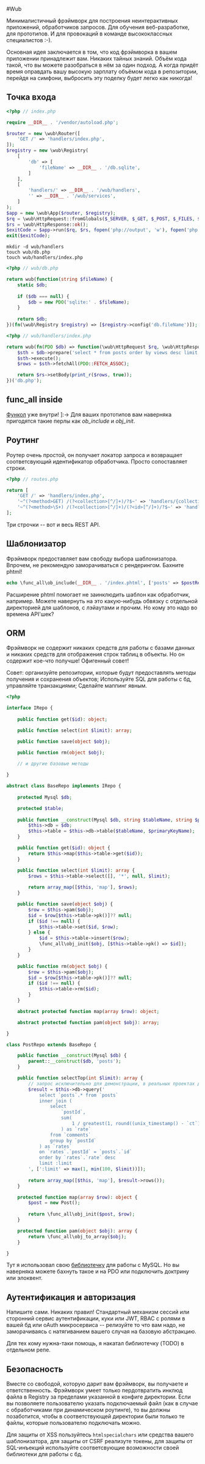 #Wub

Минималистичный фрэймворк для построения неинтерактивных приложений, обработчиков запросов. Для обучения веб-разработке, для прототипов. И для провокаций в команде высококлассных специалистов :-).

Основная идея заключается в том, что код фрэймворка в вашем приложении принадлежит вам. Никаких тайных знаний. Объём кода такой, что вы можете разобраться в нём за один подход. А когда придёт время оправдать вашу высокую зарплату объёмом кода в репозитории, перейдя на симфони, выбросить эту поделку будет легко как никогда!

## Точка входа

```php
<?php // index.php

require __DIR__ . '/vendor/autoload.php';

$router = new \wub\Router([
    'GET /' => 'handlers/index.php',
]);
$registry = new \wub\Registry(
    [
        'db' => [
            'fileName' => __DIR__ . '/db.sqlite',
        ]
    ],
    [
        'handlers/' => __DIR__ . '/wub/handlers',
        '' => __DIR__ . '/wub/services',
    ]
);
$app = new \wub\App($router, $registry);
$rq = \wub\HttpRequest::fromGlobals($_SERVER, $_GET, $_POST, $_FILES, $_COOKIE, 'php://input');
$rs = \wub\HttpResponse::ok();
$exitCode = $app->run($rq, $rs, fopen('php://output', 'w'), fopen('php://stderr', 'w'));
exit($exitCode);
```

```
mkdir -d wub/handlers
touch wub/db.php
touch wub/handlers/index.php
```

```php
<?php // wub/db.php

return wub(function(string $fileName) {
    static $db;
    
    if ($db === null) {
        $db = new PDO('sqlite:' . $fileName);
    }
    
    return $db;
})(fn(\wub\Registry $registry) => [$registry->config('db.fileName')]);
```

```php
<?php // wub/handlers/index.php

return wub(fn(PDO $db) => function(\wub\HttpRequest $rq, \wub\HttpResponse $rs) use ($db) {
    $sth = $db->prepare('select * from posts order by views desc limit 10');
    $sth->execute();
    $rows = $sth->fetchAll(PDO::FETCH_ASSOC);

    return $rs->setBody(print_r($rows, true));
})('db.php');
```

## func_all inside

[Функол](https://github.com/EgorBanin/func_all) уже внутри! ]:-> Для ваших прототипов вам наверняка пригодятся такие перлы как _ob_include_ и _obj_init_.

## Роутинг

Роутер очень простой, он получает локатор запроса и возвращает соответсвующий идентификатор обработчика. Просто сопоставляет строки.

```php
<?php // routes.php

return [
    'GET /' => 'handlers/index.php',
    '~^(?<method>GET) /(?<collection>[^/]+)/?$~' => 'handlers/{collection}/index.php',
    '~^(?<method>\S+) /(?<collection>[^/]+)/(?<id>[^/]+)/?$~' => 'handlers/{collection}/{method}.php',
];
```

Три строчки -- вот и весь REST API.

## Шаблонизатор

Фрэймворк предоставляет вам свободу выбора шаблонизатора. Впрочем, не рекомендую заморачиваться с рендерингом. Бахните phtml!

```php
echo \func_all\ob_include(__DIR__ . '/index.phtml', ['posts' => $postRepo->selectTop()]);
```

Расширение phtml помогает не заинклюдить шаблон как обработчик, например. Можете навернуть на это какую-нибудь обвязку с отдельной директорией для шаблонов, с лэйаутами и прочим. Но кому это надо во времена API'шек?

## ORM

Фрэймворк не содержит никаких средств для работы с базами данных и никаких средств для отображения строк таблиц в объекты. Но он содержит кое-что получше! Офигенный совет!

Совет: организуйте репозитории, которые будут предоставлять методы получения и сохранения объектов; Используйте SQL для работы с бд, управляйте транзакциями; Сделайте маппинг явным.

```php
<?php

interface IRepo {
    
    public function get($id): object;

    public function select(int $limit): array;

    public function save(object $obj);

    public function rm(object $obj);

    // и другие базовые методы
    
}

abstract class BaseRepo implements IRepo {
    
    protected Mysql $db;

    protected $table;
    
    public function __construct(Mysql $db, string $tableName, string $primaryKeyName = 'id') {
        $this->db = $db;
        $this->table = $this->db->table($tableName, $primaryKeyName);
    }

    public function get($id): object {
        return $this->map($this->table->get($id));
    }

    public function select(int $limit): array {
        $rows = $this->table->select([], '*', null, $limit);
        
        return array_map([$this, 'map'], $rows);
    }

    public function save(object $obj) {
        $row = $this->pam($obj);
        $id = $row[$this->table->pk()]?? null;
        if ($id !== null) {
            $this->table->set($id, $row);
        } else {
            $id = $this->table->insert($row);
            \func_all\obj_init($obj, [$this->table->pk() => $id]);
        }
    }

    public function rm(object $obj) {
        $row = $this->pam($obj);
        $id = $row[$this->table->pk()]?? null;
        if ($id !== null) {
            $this->table->rm($id);
        } 
    }

    abstract protected function map(array $row): object;

    abstract protected function pam(object $obj): array;

}

class PostRepo extends BaseRepo {

    public function __construct(Mysql $db) {
        parent::__construct($db, 'posts');
    }

    public function selectTop(int $limit): array {
        // запрос исключительно для демонстрации, в реальных проектах для таких штук используйте сводные таблицы и прочую оптимизацию
        $result = $this->db->query('
            select `posts`.* from `posts`
            inner join (
                select
                    `postId`,
                    sum(
                        1 / greatest(1, round((unix_timestamp() - `ct`) / 3600))
                    ) as `rate`
                from `comments`
                group by `postId`
            ) as `rates`
            on `rates`.`postId` = `posts`.`id`
            order by `rates`.`rate` desc
            limit :limit
        ', [':limit' => max(1, min(100, $limit))]);
    
        return array_map([$this, 'map'], $result->rows());
    }

    protected function map(array $row): object {
        $post = new Post();
        
        return \func_all\obj_init($post, $row);
    }

    protected function pam(object $obj): array {
        return \func_all\obj_to_array($obj);
    }

}
```

Тут я использовал свою [библиотечку](https://github.com/EgorBanin/phpmysql) для работы с MySQL. Но вы наверняка можете бахнуть такое и на PDO или подключить доктрину или элоквент.

## Аутентификация и авторизация

Напишите сами. Никаких правил! Стандартный механизм сессий или сторонний сервис аутентификации, куки или JWT, RBAC с ролями в вашей бд или oAuth микросервиса -- релизуйте то что вам надо, не заморачиваясь с натягиванием вашего случая на базовую абстракцию.

Для тех кому нужна-таки помощь, я накатал библиотечку (TODO) в отдельном репе.


## Безопасность

Вместе со свободой, которую дарит вам фрэймворк, вы получаете и ответственность. Фрэймворк умеет только пердотвратить
 инклюд файла в Registry за пределами указанной в конфиге директории. Если вы позволяете пользователю указать подключаемый файл (как в случае с обработчиками при динамическом роутинге), то вы должны позаботится, чтобы в соответствующей директории были только те файлы, которые пользователю подключать можно.
 
Для защиты от XSS пользуйтесь `htmlspecialchars` или средства вашего шаблонизатора, для защиты от CSRF реализуте токены, для защиты от SQL-инъекций используйте соответсвующие возможности своей библиотеки для работы с бд.